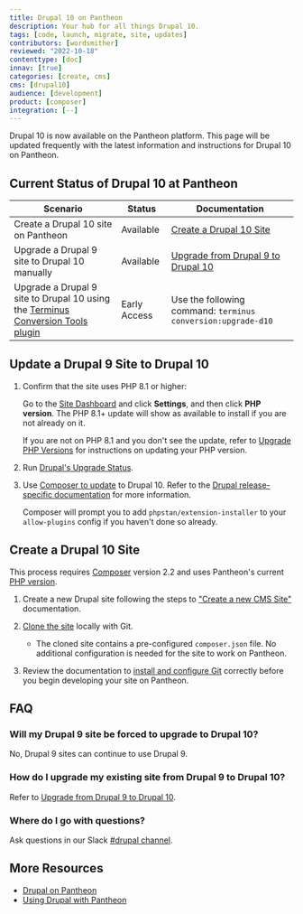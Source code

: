 ```yaml
---
title: Drupal 10 on Pantheon
description: Your hub for all things Drupal 10.
tags: [code, launch, migrate, site, updates]
contributors: [wordsmither]
reviewed: "2022-10-18"
contenttype: [doc]
innav: [true]
categories: [create, cms]
cms: [drupal10]
audience: [development]
product: [composer]
integration: [--]
---
```


Drupal 10 is now available on the Pantheon platform. This page will be updated frequently with the latest information and instructions for Drupal 10 on Pantheon.

## Current Status of Drupal 10 at Pantheon

| Scenario                                                                                                                                                | Status       | Documentation                                                                        |
|---------------------------------------------------------------------------------------------------------------------------------------------------------|--------------|--------------------------------------------------------------------------------------|
| Create a Drupal 10 site on Pantheon                                                                                                                     | Available    | [Create a Drupal 10 Site](/drupal-10#create-a-drupal-10-site)                        |
| Upgrade a Drupal 9 site to Drupal 10 manually                                                                                                           | Available    | [Upgrade from Drupal 9 to Drupal 10](/drupal-10#update-a-drupal-9-site-to-drupal-10) |
| Upgrade a Drupal 9 site to Drupal 10 using the [Terminus Conversion Tools plugin](https://github.com/pantheon-systems/terminus-conversion-tools-plugin) | Early Access | Use the following command: `terminus conversion:upgrade-d10`                         |

## Update a Drupal 9 Site to Drupal 10

1. Confirm that the site uses PHP 8.1 or higher:

   Go to the [Site Dashboard](/guides/account-mgmt/workspace-sites-teams/sites#site-dashboard) and click **Settings**, and then click **PHP version**. The PHP 8.1+ update will show as available to install if you are not already on it.

   If you are not on PHP 8.1 and you don't see the update, refer to [Upgrade PHP Versions](/guides/php/php-versions) for instructions on updating your PHP version.

1. Run [Drupal's Upgrade Status](https://www.drupal.org/project/upgrade_status).

1. Use [Composer to update](/upgrade-drupal-with-ic-to-latest#set-drupal-core-version) to Drupal 10. Refer to the [Drupal release-specific documentation](https://www.drupal.org/project/drupal/releases) for more information.

   Composer will prompt you to add `phpstan/extension-installer` to your `allow-plugins` config if you haven't done so already.

## Create a Drupal 10 Site

This process requires [Composer](https://getcomposer.org/doc/01-basic-usage.md) version 2.2 and uses Pantheon's current [PHP version](/guides/php#supported-php-versions).

1. Create a new Drupal site following the steps to ["Create a new CMS Site"](/guides/getstarted/addsite/#create-a-new-cms-site) documentation.

1. [Clone the site](/guides/git/git-config#clone-your-site-codebase) locally with Git.

   - The cloned site contains a pre-configured `composer.json` file. No additional configuration is needed for the site to work on Pantheon.

1. Review the documentation to [install and configure Git](/guides/git/git-config) correctly before you begin developing your site on Pantheon.

## FAQ

### Will my Drupal 9 site be forced to upgrade to Drupal 10?

No, Drupal 9 sites can continue to use Drupal 9.

### How do I upgrade my existing site from Drupal 9 to Drupal 10?

Refer to [Upgrade from Drupal 9 to Drupal 10](/drupal-10#update-a-drupal-9-site-to-drupal-10).

### Where do I go with questions?

Ask questions in our Slack [#drupal channel](https://pantheon-community.slack.com/archives/CTA1621KK).

## More Resources

- [Drupal on Pantheon](/drupal)
- [Using Drupal with Pantheon](/develop-drupal)
